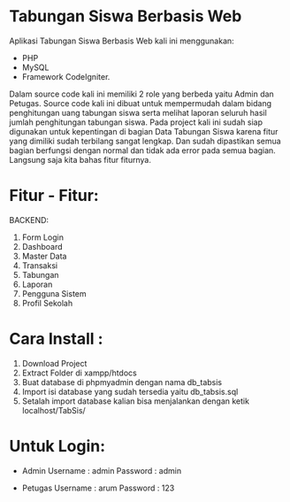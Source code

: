 # Tabungan Siswa Berbasis Web
Aplikasi Tabungan Siswa Berbasis Web kali ini menggunakan:
- PHP
- MySQL
- Framework CodeIgniter. 

Dalam source code kali ini memiliki 2 role yang berbeda yaitu Admin dan Petugas. Source code kali ini dibuat untuk mempermudah dalam bidang penghitungan uang tabungan siswa serta melihat laporan seluruh hasil jumlah penghitungan tabungan siswa. Pada project kali ini sudah siap digunakan untuk kepentingan di bagian Data Tabungan Siswa karena fitur yang dimiliki sudah terbilang sangat lengkap. Dan sudah dipastikan semua bagian berfungsi dengan normal dan tidak ada error pada semua bagian. Langsung saja kita bahas fitur fiturnya.

# Fitur - Fitur:
BACKEND:
1. Form Login
2. Dashboard
3. Master Data
4. Transaksi
5. Tabungan
6. Laporan
7. Pengguna Sistem
8. Profil Sekolah

# Cara Install :
1. Download Project
2. Extract Folder di xampp/htdocs
3. Buat database di phpmyadmin dengan nama db_tabsis
4. Import isi database yang sudah tersedia yaitu db_tabsis.sql
5. Setalah import database kalian bisa menjalankan dengan ketik localhost/TabSis/

# Untuk Login:
- Admin
Username : admin
Password : admin

- Petugas
Username : arum
Password : 123
